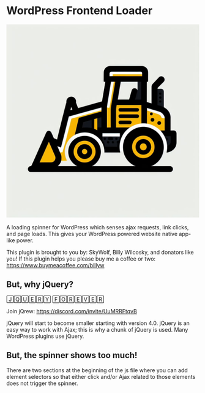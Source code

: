 # WordPress Frontend Loader

![image](https://github.com/zerosonesfun/wordpress-frontend-loader/blob/main/fel-icon.jpeg)

A loading spinner for WordPress which senses ajax requests, link clicks, and page loads. This gives your WordPress powered website native app-like power.

This plugin is brought to you by: SkyWolf, Billy Wilcosky, and donators like you! If this plugin helps you please buy me a coffee or two: https://www.buymeacoffee.com/billyw

## But, why jQuery?
🄹🅀🅄🄴🅁🅈 🄵🄾🅁🄴🅅🄴🅁

Join jQrew: https://discord.com/invite/UuMRRFtqvB

jQuery will start to become smaller starting with version 4.0. jQuery is an easy way to work with Ajax; this is why a chunk of jQuery is used. Many WordPress plugins use jQuery.

## But, the spinner shows too much!

There are two sections at the beginning of the js file where you can add element selectors so that either click and/or Ajax related to those elements does not trigger the spinner.
